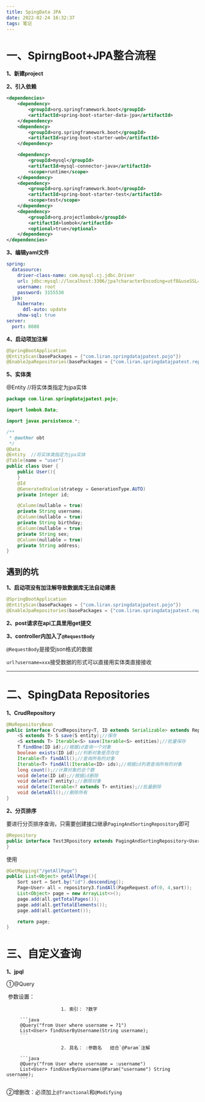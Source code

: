 ```yaml
---
title: SpingData JPA
date: 2022-02-24 16:32:37
tags: 笔记
---
```


# 一、SpirngBoot+JPA整合流程

**1、新建project**

**2、引入依赖**

```xml
<dependencies>
    <dependency>
        <groupId>org.springframework.boot</groupId>
        <artifactId>spring-boot-starter-data-jpa</artifactId>
    </dependency>
    <dependency>
        <groupId>org.springframework.boot</groupId>
        <artifactId>spring-boot-starter-web</artifactId>
    </dependency>

    <dependency>
        <groupId>mysql</groupId>
        <artifactId>mysql-connector-java</artifactId>
        <scope>runtime</scope>
    </dependency>
    <dependency>
        <groupId>org.springframework.boot</groupId>
        <artifactId>spring-boot-starter-test</artifactId>
        <scope>test</scope>
    </dependency>
    <dependency>
        <groupId>org.projectlombok</groupId>
        <artifactId>lombok</artifactId>
        <optional>true</optional>
    </dependency>
</dependencies>
```

**3、编辑yaml文件**

```yaml
spring:
  datasource:
    driver-class-name: com.mysql.cj.jdbc.Driver
    url: jdbc:mysql://localhost:3306/jpa?characterEncoding=utf8&useSSL=false
    username: root
    password: 3155530
  jpa:
    hibernate:
      ddl-auto: update
    show-sql: true
server:
  port: 8088
```

**4、启动项加注解**



```java
@SpringBootApplication
@EntityScan(basePackages = {"com.liran.springdatajpatest.pojo"})
@EnableJpaRepositories(basePackages = {"com.liran.springdatajpatest.repositories"})
```



**5、实体类**

@Entity  //将实体类指定为jpa实体

```java
package com.liran.springdatajpatest.pojo;

import lombok.Data;

import javax.persistence.*;

/**
 * @author obt
 */
@Data
@Entity  //将实体类指定为jpa实体
@Table(name = "user")
public class User {
    public User(){
    }
    @Id
    @GeneratedValue(strategy = GenerationType.AUTO)
    private Integer id;

    @Column(nullable = true)
    private String username;
    @Column(nullable = true)
    private String birthday;
    @Column(nullable = true)
    private String sex;
    @Column(nullable = true)
    private String address;
}
```



## 遇到的坑

**1、启动项没有加注解导致数据库无法自动建表**

```java
@SpringBootApplication
@EntityScan(basePackages = {"com.liran.springdatajpatest.pojo"})
@EnableJpaRepositories(basePackages = {"com.liran.springdatajpatest.repositories"})
```

**2、post请求在api工具里用get提交**



**3、controller内加入了`@RequestBody`**

`@RequestBody`是接受json格式的数据

`url?username=xxx`接受数据的形式可以直接用实体类直接接收

------



# 二、SpingData Repositories

**1、CrudRepository**

```java
@NoRepositoryBean
public interface CrudRepository<T, ID extends Serializable> extends Repository<T, ID> {
	<S extends T> S save(S entity);//保存
	<S extends T> Iterable<S> save(Iterable<S> entities);//批量保存
	T findOne(ID id);//根据id查询一个对象
	boolean exists(ID id);//判断对象是否存在
	Iterable<T> findAll();//查询所有的对象
	Iterable<T> findAll(Iterable<ID> ids);//根据id列表查询所有的对象
	long count();//计算对象的总个数
	void delete(ID id);//根据id删除
	void delete(T entity);//删除对象
	void delete(Iterable<? extends T> entities);//批量删除
	void deleteAll();//删除所有
}
```

**2、分页排序**

要进行分页排序查询，只需要创建接口继承`PagingAndSortingRepository`即可

```java
@Repository
public interface Test3Rpository extends PagingAndSortingRepository<User, String> {
}
```

使用

```java
@GetMapping("/getAllPage")
public List<Object> getAllPage(){
    Sort sort = Sort.by("id").descending();
    Page<User> all = repository3.findAll(PageRequest.of(0, 4,sort));
    List<Object> page = new ArrayList<>();
    page.add(all.getTotalPages());
    page.add(all.getTotalElements());
    page.add(all.getContent());

    return page;
}
```

# 三、自定义查询

**1、jpql**

①@Query

​	参数设置：

						1. 索引： ?数字

         ```java
         @Query("from User where username = ?1")
         List<User> findUserByUsername(String username);
         ```

						2. 具名： :参数名   结合`@Param`注解

         ```java
         @Query("from User where username = :username")
         List<User> findUserByUsername(@Param("username") String username);
         ```

②增删改：必须加上`@Tranctional`和`@Modifying`
